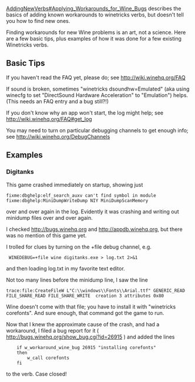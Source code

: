 [AddingNewVerbs#Applying\_Workarounds\_for\_Wine\_Bugs](AddingNewVerbs#Applying_Workarounds_for_Wine_Bugs.md) describes
the basics of adding known workarounds to winetricks verbs,
but doesn't tell you how to find new ones.

Finding workarounds for new Wine problems is an art, not a science.
Here are a few basic tips, plus examples of how it was done for
a few existing Winetricks verbs.

## Basic Tips ##

If you haven't read the FAQ yet, please do; see http://wiki.winehq.org/FAQ

If sound is broken, sometimes "winetricks dsoundhw=Emulated" (aka
using winecfg to set "DirectSound Hardware Acceleration" to "Emulation")
helps.  (This needs an FAQ entry and a bug still?!)

If you don't know why an app won't start, the log might help;
see http://wiki.winehq.org/FAQ#get_log

You may need to turn on particular debugging channels to get enough
info; see http://wiki.winehq.org/DebugChannels

## Examples ##

### Digitanks ###

This game crashed immediately on startup, showing just
```
fixme:dbghelp:elf_search_auxv can't find symbol in module
fixme:dbghelp:MiniDumpWriteDump NIY MiniDumpScanMemory
```
over and over again in the log.  Evidently it was crashing and
writing out minidump files over and over again.

I checked http://bugs.winehq.org and http://appdb.winehq.org,
but there was no mention of this game yet.

I trolled for clues by turning on the +file debug channel, e.g.
```
 WINEDEBUG=+file wine digitanks.exe > log.txt 2>&1
```
and then loading log.txt in my favorite text editor.

Not too many lines before the minidump line, I saw the line
```
trace:file:CreateFileW L"C:\\windows\\Fonts\\Arial.ttf" GENERIC_READ
FILE_SHARE_READ FILE_SHARE_WRITE  creation 3 attributes 0x80
```

Wine doesn't come with that file; you have to install it with
"winetricks corefonts".  And sure enough, that command got the game
to run.

Now that I knew the approximate cause of the crash, and had a workaround, I filed a bug report for it
( http://bugs.winehq.org/show_bug.cgi?id=26915 )
and added the lines

```
    if w_workaround_wine_bug 26915 "installing corefonts"
    then
        w_call corefonts
    fi
```

to the verb.  Case closed!